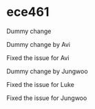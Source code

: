 # ece461

Dummy change

Dummy change by Avi

Fixed the issue for Avi

Dummy change by Jungwoo

Fixed the issue for Luke

Fixed the issue for Jungwoo
